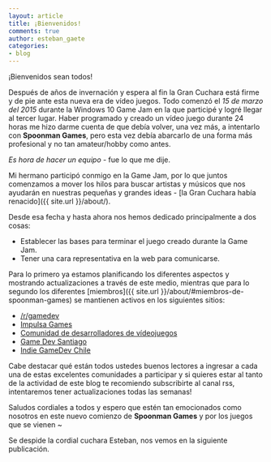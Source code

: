 ```yaml
---
layout: article
title: ¡Bienvenidos!
comments: true
author: esteban_gaete
categories:
- blog
---
```


¡Bienvenidos sean todos!

Después de años de invernación y espera al fin la Gran Cuchara está firme y de 
pie ante esta nueva era de vídeo juegos. Todo comenzó el *15 de marzo del 2015*
durante la Windows 10 Game Jam en la que participé y logré llegar al tercer 
lugar. Haber programado y creado un vídeo juego durante 24 horas me hizo darme 
cuenta de que debía volver, una vez más, a intentarlo con **Spoonman Games**, 
pero esta vez debía abarcarlo de una forma más profesional y no tan 
amateur/hobby como antes.

*Es hora de hacer un equipo* - fue lo que me dije.

Mi hermano participó conmigo en la Game Jam, por lo que juntos comenzamos a 
mover los hilos para buscar artistas y músicos que nos ayudarán en nuestras 
pequeñas y grandes ideas - [la Gran Cuchara había renacido]({{ site.url }}/about/).

Desde esa fecha y hasta ahora nos hemos dedicado principalmente a dos cosas:

* Establecer las bases para terminar el juego creado durante la Game Jam.
* Tener una cara representativa en la web para comunicarse.

Para lo primero ya estamos planificando los diferentes aspectos y mostrando 
actualizaciones a través de este medio, mientras que para lo segundo los 
diferentes [miembros]({{ site.url }}/about/#miembros-de-spoonman-games) se mantienen activos en los siguientes sitios:

* <a href="http://www.reddit.com/r/gamedev/"><span class="fa fa-reddit"></span> /r/gamedev</a>
* <a href="http://www.impulsagames.com/foro/"><span class="fa fa-rocket"></span> Impulsa Games</a>
* <a href="https://www.facebook.com/groups/comunidad.duval/"><span class="fa fa-facebook"></span> Comunidad de desarrolladores de vídeojuegos</a>
* <a href="https://www.facebook.com/groups/GameDevSantiago/"><span class="fa fa-facebook"></span> Game Dev Santiago</a>
* <a href="https://www.facebook.com/groups/indiegamedevchile/"><span class="fa fa-facebook"></span> Indie GameDev Chile</a>

Cabe destacar qué están todos ustedes buenos lectores a ingresar a cada una de 
estas excelentes comunidades a participar <i class="fa fa-smile-o"></i> y si 
quieres estar al tanto de la actividad de este blog te recomiendo subscribirte 
al canal rss, intentaremos tener actualizaciones todas las semanas!

Saludos cordiales a todos y espero que estén tan emocionados como nosotros en 
este nuevo comienzo de **Spoonman Games** y por los juegos que se vienen ~

Se despide la cordial cuchara Esteban, nos vemos en la siguiente publicación.